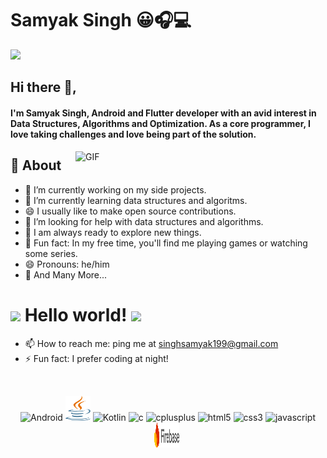 # Samyak Singh 😀🎧💻

![](https://visitor-badge.glitch.me/badge?page_id=SAMYAK99.SAMYAK99)  


## Hi there 👋,           
#### I'm Samyak Singh, Android and Flutter developer with an avid interest in Data Structures, Algorithms and Optimization. As a core programmer, I love taking challenges and love being part of the solution. 

<img align="right" alt="GIF" src="https://miro.medium.com/max/875/1*Urc28sbnORGOW5oyohQ06g.gif" width="400px" />

## 🧐 About
- 🔭 I’m currently working on my side projects.
- 🌱 I’m currently learning data structures and algoritms.
- 😄 I usually like to make open source contributions.
- 🤔 I’m looking for help with data structures and algorithms.
- 🌱 I am always ready to explore new things.
- 🎨 Fun fact: In my free time, you'll find me playing games or watching some series.
- 😄 Pronouns: he/him
- 👯 And Many More...


# <img src="https://github.com/TheDudeThatCode/TheDudeThatCode/blob/master/Assets/Hi.gif" width="29px"> Hello world!&nbsp;<img src="https://github.com/TheDudeThatCode/TheDudeThatCode/blob/master/Assets/Earth.gif" width="24px">


- 📫 How to reach me: ping me at [singhsamyak199@gmail.com](mailto:singhsamyak199@gmail.com)
- ⚡ Fun fact: I prefer coding at night!


<br>

<p align="center"><img src="https://raw.githubusercontent.com/gilbarbara/logos/master/logos/android-icon.svg" alt="Android" width="40" height="40"/> <img src="https://raw.githubusercontent.com/gilbarbara/logos/master/logos/java.svg" alt="Java" width="40" height="40"/> <img src="https://raw.githubusercontent.com/gilbarbara/logos/master/logos/kotlin.svg" alt="Kotlin" width="36" height="36"/>  <img src="https://devicons.github.io/devicon/devicon.git/icons/c/c-original.svg" alt="c" width="40" height="40"/> <img src="https://devicons.github.io/devicon/devicon.git/icons/cplusplus/cplusplus-original.svg" alt="cplusplus" width="40" height="40"/> <img src="https://devicons.github.io/devicon/devicon.git/icons/html5/html5-original-wordmark.svg" alt="html5" width="40" height="40"/> <img src="https://devicons.github.io/devicon/devicon.git/icons/css3/css3-original-wordmark.svg" alt="css3" width="40" height="40"/> <img src="https://devicons.github.io/devicon/devicon.git/icons/javascript/javascript-original.svg" alt="javascript" width="40" height="40"/> <img src="https://raw.githubusercontent.com/gilbarbara/logos/master/logos/firebase.svg" alt="Firebase" width="40" height="40"/> <img 


